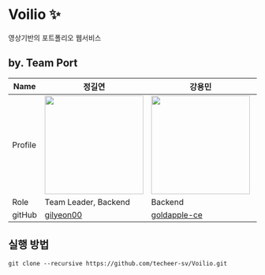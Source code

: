 # Voilio ✨
영상기반의 포트폴리오 웹서비스

## by. Team Port
| Name    | 정길연   |  강용민   | 김인철  |  백한결    |
| ------- | -------| ---------| ----- | -------- | 
| Profile | <img width="200px" src="https://avatars.githubusercontent.com/u/52391627?v=4">    | <img width="200px" src="https://avatars.githubusercontent.com/u/84130518?v=4" />  | <img width="200px" src="https://avatars.githubusercontent.com/u/82080962?v=4"/>    | <img width="200px" src="https://avatars.githubusercontent.com/u/76465887?v=4"/>  |
| Role    | Team Leader, Backend | Backend  | Backend   | Backend |
| gitHub  | [gilyeon00](https://github.com/gilyeon00) | [goldapple-ce](https://github.com/goldapple-ce)   | [kimich1218](https://github.com/kimich1218)    |  [snake7667](https://github.com/snake7667) |

## 실행 방법
```
git clone --recursive https://github.com/techeer-sv/Voilio.git
```